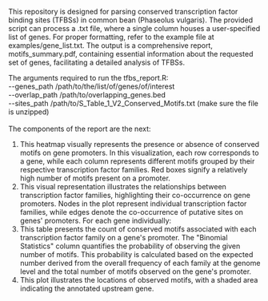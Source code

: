 This repository is designed for parsing conserved transcription factor binding sites (TFBSs) in common bean (Phaseolus vulgaris). The provided script can process a .txt file, where a single column houses a user-specified list of genes. For proper formatting, refer to the example file at examples/gene_list.txt. The output is a comprehensive report, motifs_summary.pdf, containing essential information about the requested set of genes, facilitating a detailed analysis of TFBSs.

The arguments required to run the tfbs_report.R:<br>
--genes_path /path/to/the/list/of/genes/of/interest<br>
--overlap_path /path/to/overlapping_genes.bed<br>
--sites_path /path/to/S_Table_1_V2_Conserved_Motifs.txt (make sure the file is unzipped)<br>
<br>
The components of the report are the next:
1.	This heatmap visually represents the presence or absence of conserved motifs on gene promoters. In this visualization, each row corresponds to a gene, while each column represents different motifs grouped by their respective transcription factor families. Red boxes signify a relatively high number of motifs present on a promoter.
2.	This visual representation illustrates the relationships between transcription factor families, highlighting their co-occurrence on gene promoters. Nodes in the plot represent individual transcription factor families, while edges denote the co-occurrence of putative sites on genes' promoters.
For each gene individually:
3.	This table presents the count of conserved motifs associated with each transcription factor family on a gene's promoter. The "Binomial Statistics" column quantifies the probability of observing the given number of motifs. This probability is calculated based on the expected number derived from the overall frequency of each family at the genome level and the total number of motifs observed on the gene's promoter.
4.	This plot illustrates the locations of observed motifs, with a shaded area indicating the annotated upstream gene.

